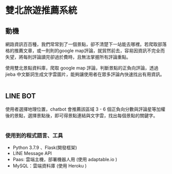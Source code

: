 # 雙北旅遊推薦系統
## 動機

網路資訊百百種，我們常常到了一個景點，卻不清楚下一站能去哪裡。若爬取部落格的推薦文章，或一則則的google map評論，就貿然前去，容易因資訊不完全而失望，將每則評論讀完卻過於費時，且無法掌握所有評論重點。

使用雙北景點資料庫，爬取 google map 評論，判斷景點的正負向評論，透過 jieba 中文斷詞生成文字雲圖片，能夠讓使用者在眾多評論內快速找出有用資訊。
</br></br>

## LINE BOT

使用者選擇地理位置，chatbot 會推薦該區域 3 - 6 個正負向分數與評論星等加權後的景點，選擇景點後，即可得景點連結與文字雲，找出每個景點的關鍵字。
</br></br>

### 使用到的程式語言、工具
- Python 3.7.9 、Flask(開發框架)
- LINE Message API
- Paas: 雲端主機，部署機器人用 (使用 adaptable.io )
- MySQL：雲端資料庫 (使用 Heroku )

